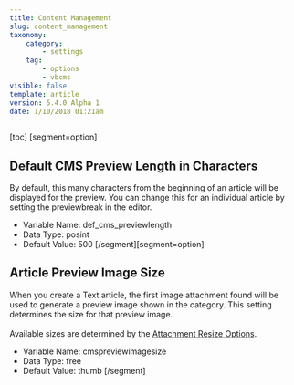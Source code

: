 ```yaml
---
title: Content Management
slug: content_management
taxonomy:
    category:
        - settings
    tag:
        - options
        - vbcms
visible: false
template: article
version: 5.4.0 Alpha 1
date: 1/10/2018 01:21am
---
```


[toc]
[segment=option]

## Default CMS Preview Length in Characters
By default, this many characters from the beginning of an article will be displayed for the preview. You can change this for an individual article by setting the previewbreak in the editor.



- Variable Name: def_cms_previewlength
- Data Type: posint
- Default Value: 500
[/segment][segment=option]

## Article Preview Image Size
When you create a Text article, the first image attachment found will be used to generate a preview image shown in the category. This setting determines the size for that preview image.<br /><br />Available sizes are determined by the <a href="admincp/options.php?do=options&amp;dogroup=attachment#attachresizes">Attachment Resize Options</a>.



- Variable Name: cmspreviewimagesize
- Data Type: free
- Default Value: thumb
[/segment]